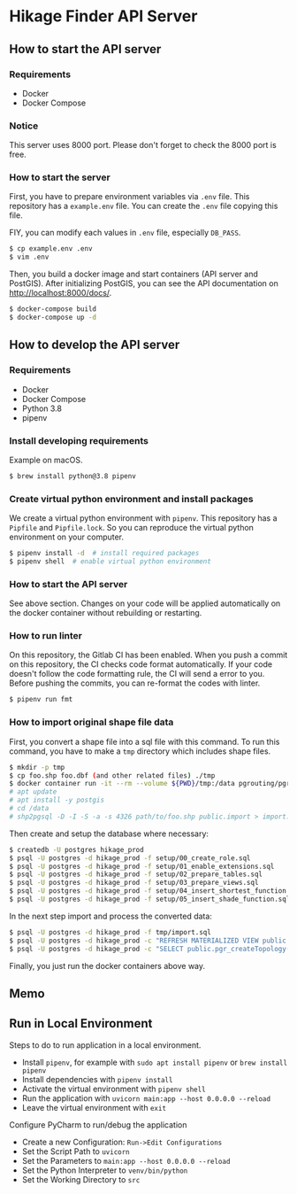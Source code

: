 # Hikage Finder API Server

## How to start the API server

### Requirements
- Docker
- Docker Compose

### Notice
This server uses 8000 port. Please don't forget to check the 8000 port is free.

### How to start the server
First, you have to prepare environment variables via `.env` file. This repository has a `example.env` file. You can create the `.env` file copying this file.

FIY, you can modify each values in `.env` file, especially `DB_PASS`.

```bash
$ cp example.env .env
$ vim .env
```

Then, you build a docker image and start containers (API server and PostGIS). After initializing PostGIS, you can see the API documentation on [http://localhost:8000/docs/](http://localhost:8000/docs/).

```bash
$ docker-compose build
$ docker-compose up -d
```

## How to develop the API server

### Requirements
- Docker
- Docker Compose
- Python 3.8
- pipenv

### Install developing requirements
Example on macOS.

```bash
$ brew install python@3.8 pipenv
```

### Create virtual python environment and install packages
We create a virtual python environment with `pipenv`. This repository has a `Pipfile` and `Pipfile.lock`. So you can reproduce the virtual python environment on your computer.

```bash
$ pipenv install -d  # install required packages
$ pipenv shell  # enable virtual python environment
```

### How to start the API server
See above section. Changes on your code will be applied automatically on the docker container without rebuilding or restarting.

### How to run linter
On this repository, the Gitlab CI has been enabled. When you push a commit on this repository, the CI checks code format automatically. If your code doesn't follow the code formatting rule, the CI will send a error to you. Before pushing the commits, you can re-format the codes with linter.

```bash
$ pipenv run fmt
```

### How to import original shape file data
First, you convert a shape file into a sql file with this command. To run this command, you have to make a `tmp` directory which includes shape files. 

```bash
$ mkdir -p tmp
$ cp foo.shp foo.dbf (and other related files) ./tmp
$ docker container run -it --rm --volume ${PWD}/tmp:/data pgrouting/pgrouting:13-3.0-3.1.1 bash
# apt update 
# apt install -y postgis
# cd /data
# shp2pgsql -D -I -S -a -s 4326 path/to/foo.shp public.import > import.sql
```

Then create and setup the database where necessary: 

```bash
$ createdb -U postgres hikage_prod
$ psql -U postgres -d hikage_prod -f setup/00_create_role.sql
$ psql -U postgres -d hikage_prod -f setup/01_enable_extensions.sql
$ psql -U postgres -d hikage_prod -f setup/02_prepare_tables.sql
$ psql -U postgres -d hikage_prod -f setup/03_prepare_views.sql
$ psql -U postgres -d hikage_prod -f setup/04_insert_shortest_function.sql
$ psql -U postgres -d hikage_prod -f setup/05_insert_shade_function.sql
```

In the next step import and process the converted data:

```bash
$ psql -U postgres -d hikage_prod -f tmp/import.sql
$ psql -U postgres -d hikage_prod -c "REFRESH MATERIALIZED VIEW public.shades"
$ psql -U postgres -d hikage_prod -c "SELECT public.pgr_createTopology('import', 0.0000001, 'geom', 'gid')";
```

Finally, you just run the docker containers above way.

## Memo

## Run in Local Environment
Steps to do to run application in a local environment.

* Install `pipenv`, for example with `sudo apt install pipenv` or `brew install pipenv`
* Install dependencies with `pipenv install` 
* Activate the virtual environment with `pipenv shell`
* Run the application with `uvicorn main:app --host 0.0.0.0 --reload`
* Leave the virtual environment with `exit`

Configure PyCharm to run/debug the application

* Create a new Configuration: `Run->Edit Configurations`
* Set the Script Path to `uvicorn`
* Set the Parameters to `main:app --host 0.0.0.0 --reload`
* Set the Python Interpreter to `venv/bin/python`
* Set the Working Directory to  `src`
